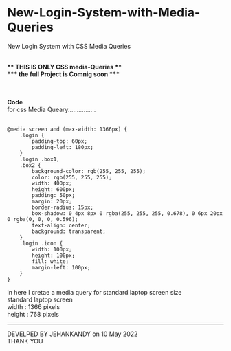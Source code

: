 # New-Login-System-with-Media-Queries
New Login System with CSS Media Queries


<br>
<b>
** THIS IS ONLY CSS media-Queries ** <br>
*** the full Project is Comnig soon *** <br><br><br>
</b>
    
<b> Code </b> <br>
for css Media Queary................
<br><br>

    @media screen and (max-width: 1366px) {
        .login {
            padding-top: 60px;
            padding-left: 180px;
        }
        .login .box1,
        .box2 {
            background-color: rgb(255, 255, 255);
            color: rgb(255, 255, 255);
            width: 400px;
            height: 600px;
            padding: 50px;
            margin: 20px;
            border-radius: 15px;
            box-shadow: 0 4px 8px 0 rgba(255, 255, 255, 0.678), 0 6px 20px 0 rgba(0, 0, 0, 0.596);
            text-align: center;
            background: transparent;
        }
        .login .icon {
            width: 100px;
            height: 100px;
            fill: white;
            margin-left: 100px;
        }
    }

in here I cretae a media query for standard laptop screen size <br>
standard laptop screen <br>
width : 1366 pixels <br>
height : 768 pixels <br>


*************************************************************



DEVELPED BY JEHANKANDY on 10 May 2022<br>
THANK YOU
